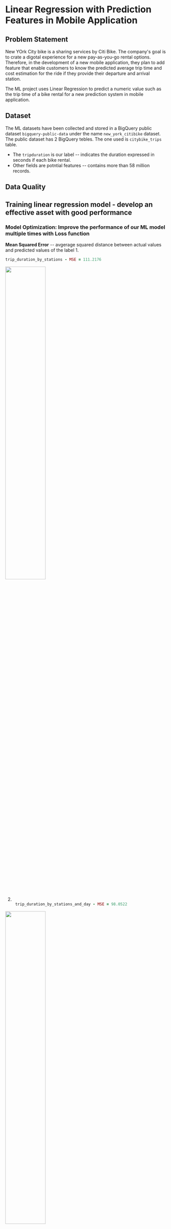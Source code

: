 # Linear Regression with Prediction Features in Mobile Application 

## Problem Statement
New YOrk City bike is a sharing services by Citi Bike. The company's goal is to crate a digotal experience for a new pay-as-you-go rental options. 
Therefore, in the development of a new mobile application, they plan to add feature that enable customers to know the predicted average trip time 
and cost estimation for the ride if they provide their departure and arrival station. 

The ML project uses Linear Regression to predict a numeric value such as the trip time of a bike rental for a new prediction system in mobile application.
<br>


## Dataset 
 The ML datasets have been collected and stored in a BigQuery public dataset `bigquery-public-data` under the name `new_york_citibike` dataset.
 The public dataset has 2 BigQuery tebles. The one used is `citybike_trips` table.
 - The `tripduration` is our label -- indicates the duration expressed in seconds if each bike rental.
 - Other fields are potntial features -- contains more than 58 million records.

## Data Quality

## Training linear regression model - develop an effective asset with good performance
### Model Optimization: Improve the performance of our ML model multiple times with Loss function
 **Mean Squared Error** -- avgerage squared distance between actual values and predicted values of the label
1. 

```ruby
trip_duration_by_stations - MSE = 111.2176
```
<img width="50%" align="center" 
    src="https://github.com/NguyenDangXuanLinh/Predict-trip-time-for-NewYorkBikes-rental-services/blob/main/.images/evaluation_1.png">

    
2.
   ```ruby

    trip_duration_by_stations_and_day - MSE = 98.0522
   ```
   
<img width="50%"  align="center" 
    src="https://github.com/NguyenDangXuanLinh/Predict-trip-time-for-NewYorkBikes-rental-services/blob/main/.images/evaluation_2.png">

    
3.
   ```ruby

    trip_duration_by_stations_day_age - MSE = 110.8004
   ```
<img width="50%" align="center" 
    src="https://github.com/NguyenDangXuanLinh/Predict-trip-time-for-NewYorkBikes-rental-services/blob/main/.images/evaluation_3.png">


## Conclusion 
The result of the **SELECT COUNT** query returns a value of :

 ```ruby
 1,548,371 Predictions, with a difference between the predicted, the actual value being Less Than 15 Minutes.
```
<img width="90%" align="center" 
    src="https://github.com/NguyenDangXuanLinh/Predict-trip-time-for-NewYorkBikes-rental-services/blob/main/.images/difference_predict.png">

    
Considering that the total size of the prediction_table table is 1,728,078, we can say that:
```ruby
 In 89.6% Of Cases, our machine learning model is able to predict:

- The Trip Duration with a gap that's Less Than 15 Minutes.
- The Exact Fare of The Ride with Mean Absolute Error of 6,8 mins.
```

## Actionable Recommendations
From the conclusion, here are some recommendations we provide for the new on-demand and pay-as-you-go pricing model strategy:

| Recommendations| Description For The Model In Mobile Application|
| --- | --- |
| Pricing Model Strategy | Pricing start with quarterly fare for pricing model with recurring payments  |
| Prediction Trip User Stories | when a customer picks up a bike **from a start station** and **specifies its destination** on the mobile application **on a specific day of the week**. |
| Prediction Trip Duration Confident | Our model will be able to **predict the trip duration** with a with a gap less than 15 minutes.|
| Model Performance Confident|  Our model will be able to **predict the exact fare of the ride** with a **mean absolute error of about 6.8 minutes**|
| Price Prediction Confident | We confident that 89.6% the application will provide a good estimation of the price to our customers|


<img width="100%"  align="center" 
    src="https://github.com/NguyenDangXuanLinh/Predict-trip-time-for-NewYorkBikes-rental-services/blob/main/.images/final_eval.png">
